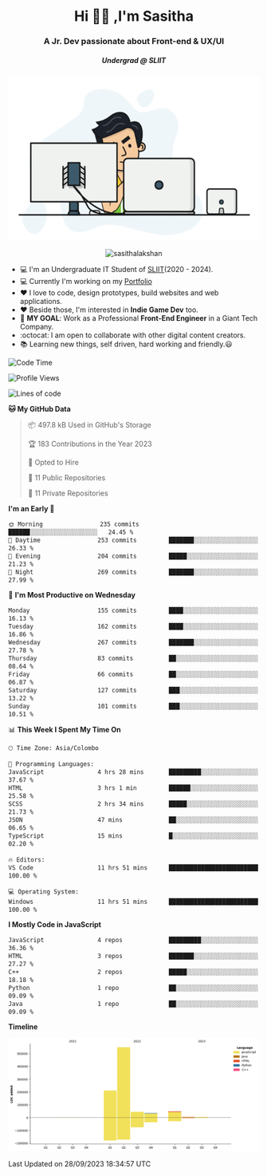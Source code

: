 
<h1 align="center">Hi 🙋‍♂️ ,I'm Sasitha</h1>
<h3 align="center">A Jr. Dev passionate about Front-end & UX/UI</h3>

<i><h5 align="center">Undergrad @ SLIIT</h5></i>

<p align="center">
  <img width="540" height="330" src="https://github.com/SasithaLakshan/SasithaLakshan/blob/main/dev.gif">
</p>
<p align="center"> <img src="https://komarev.com/ghpvc/?username=sasithalakshan&label=Profile%20views&color=0e75b6&style=flat" alt="sasithalakshan" /> </p>

- :computer: I'm an Undergraduate IT Student of [SLIIT](https://www.sliit.lk)(2020 - 2024).
- :computer: Currently I'm working on my <a href="https://SasithaLakshan.github.io" target="_blank">Portfolio</a>
- :heart: I love to code, design prototypes, build websites and web applications.
- :heart: Beside those, I'm interested in **Indie Game Dev** too.
- :electric_plug: **MY GOAL**: Work as a Professional **Front-End Engineer** in a Giant Tech Company.
- :octocat: I am open to collaborate with other digital content creators.
- :books: Learning new things, self driven, hard working and friendly.:smiley:
  
<!-- <h3 align="left">Tech Stack I'm Using</h3> -->

<!--START_SECTION:waka-->
![Code Time](http://img.shields.io/badge/Code%20Time-411%20hrs%2025%20mins-blue)

![Profile Views](http://img.shields.io/badge/Profile%20Views-0-blue)

![Lines of code](https://img.shields.io/badge/From%20Hello%20World%20I%27ve%20Written-899.0%20thousand%20lines%20of%20code-blue)

**🐱 My GitHub Data** 

> 📦 497.8 kB Used in GitHub's Storage 
 > 
> 🏆 183 Contributions in the Year 2023
 > 
> 💼 Opted to Hire
 > 
> 📜 11 Public Repositories 
 > 
> 🔑 11 Private Repositories 
 > 
**I'm an Early 🐤** 

```text
🌞 Morning                235 commits         ██████░░░░░░░░░░░░░░░░░░░   24.45 % 
🌆 Daytime                253 commits         ███████░░░░░░░░░░░░░░░░░░   26.33 % 
🌃 Evening                204 commits         █████░░░░░░░░░░░░░░░░░░░░   21.23 % 
🌙 Night                  269 commits         ███████░░░░░░░░░░░░░░░░░░   27.99 % 
```
📅 **I'm Most Productive on Wednesday** 

```text
Monday                   155 commits         ████░░░░░░░░░░░░░░░░░░░░░   16.13 % 
Tuesday                  162 commits         ████░░░░░░░░░░░░░░░░░░░░░   16.86 % 
Wednesday                267 commits         ███████░░░░░░░░░░░░░░░░░░   27.78 % 
Thursday                 83 commits          ██░░░░░░░░░░░░░░░░░░░░░░░   08.64 % 
Friday                   66 commits          ██░░░░░░░░░░░░░░░░░░░░░░░   06.87 % 
Saturday                 127 commits         ███░░░░░░░░░░░░░░░░░░░░░░   13.22 % 
Sunday                   101 commits         ███░░░░░░░░░░░░░░░░░░░░░░   10.51 % 
```


📊 **This Week I Spent My Time On** 

```text
🕑︎ Time Zone: Asia/Colombo

💬 Programming Languages: 
JavaScript               4 hrs 28 mins       █████████░░░░░░░░░░░░░░░░   37.67 % 
HTML                     3 hrs 1 min         ██████░░░░░░░░░░░░░░░░░░░   25.58 % 
SCSS                     2 hrs 34 mins       █████░░░░░░░░░░░░░░░░░░░░   21.73 % 
JSON                     47 mins             ██░░░░░░░░░░░░░░░░░░░░░░░   06.65 % 
TypeScript               15 mins             █░░░░░░░░░░░░░░░░░░░░░░░░   02.20 % 

🔥 Editors: 
VS Code                  11 hrs 51 mins      █████████████████████████   100.00 % 

💻 Operating System: 
Windows                  11 hrs 51 mins      █████████████████████████   100.00 % 
```

**I Mostly Code in JavaScript** 

```text
JavaScript               4 repos             █████████░░░░░░░░░░░░░░░░   36.36 % 
HTML                     3 repos             ███████░░░░░░░░░░░░░░░░░░   27.27 % 
C++                      2 repos             █████░░░░░░░░░░░░░░░░░░░░   18.18 % 
Python                   1 repo              ██░░░░░░░░░░░░░░░░░░░░░░░   09.09 % 
Java                     1 repo              ██░░░░░░░░░░░░░░░░░░░░░░░   09.09 % 
```



**Timeline**

![Lines of Code chart](https://raw.githubusercontent.com/SasithaLakshan/SasithaLakshan/main/assets/bar_graph.png)


 Last Updated on 28/09/2023 18:34:57 UTC
<!--END_SECTION:waka-->

